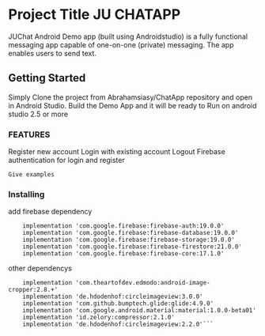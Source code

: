 # Project Title  JU CHATAPP

JUChat Android Demo app (built using Androidstudio) is a fully functional messaging app capable of one-on-one (private) messaging. The app enables users to send text.

## Getting Started

Simply Clone the project from Abrahamsiasy/ChatApp repository and open in Android Studio. Build the Demo App and it will be ready to Run on android studio 2.5 or more
### FEATURES
Register new account 
Login with existing account
Logout
Firebase authentication for login and register

```
Give examples
```

### Installing

add firebase dependency 


```
    implementation 'com.google.firebase:firebase-auth:19.0.0' 
    implementation 'com.google.firebase:firebase-database:19.0.0' 
    implementation 'com.google.firebase:firebase-storage:19.0.0' 
    implementation 'com.google.firebase:firebase-firestore:21.0.0' 
    implementation 'com.google.firebase:firebase-core:17.1.0' 
```

other dependencys
```
    implementation 'com.theartofdev.edmodo:android-image-cropper:2.8.+'
    implementation 'de.hdodenhof:circleimageview:3.0.0'
    implementation 'com.github.bumptech.glide:glide:4.9.0'
    implementation 'com.google.android.material:material:1.0.0-beta01'
    implementation 'id.zelory:compressor:2.1.0'
    implementation 'de.hdodenhof:circleimageview:2.2.0'```



